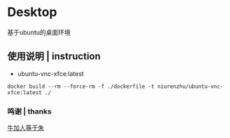 # Desktop
基于ubuntu的桌面环境

## 使用说明 | instruction
* ubuntu-vnc-xfce:latest
~~~
docker build --rm --force-rm -f ./dockerfile -t niurenzhu/ubuntu-vnc-xfce:latest ./
~~~

### 鸣谢 | thanks
[牛加人等于朱](http://baike.baidu.com/view/1769.htm "NiurenZhu")<br>
